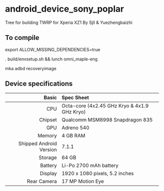 # android_device_sony_poplar
Tree for building TWRP for Xperia XZ1
             By Sjll & Yuezhengbaizhi

## To compile

export ALLOW_MISSING_DEPENDENCIES=true

. build/envsetup.sh && lunch omni_maple-eng

mka adbd recoveryimage

## Device specifications

Basic   | Spec Sheet
-------:|:-------------------------
CPU     | Octa-core (4x2.45 GHz Kryo & 4x1.9 GHz Kryo)
Chipset | Qualcomm MSM8998 Snapdragon 835
GPU     | Adreno 540
Memory  | 4 GB RAM
Shipped Android Version | 7.1.1
Storage | 64 GB
Battery | Li-Po 2700 mAh battery
Display | 1920 x 1080 pixels, 5.2 inches
Rear Camera  | 17 MP Motion Eye | 960fps
